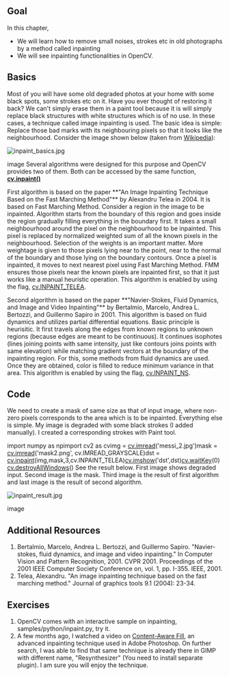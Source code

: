 
## Goal

In this chapter,

* We will learn how to remove small noises, strokes etc in old photographs by a method called inpainting
* We will see inpainting functionalities in OpenCV.

## Basics

Most of you will have some old degraded photos at your home with some black spots, some strokes etc on it. Have you ever thought of restoring it back? We can't simply erase them in a paint tool because it is will simply replace black structures with white structures which is of no use. In these cases, a technique called image inpainting is used. The basic idea is simple: Replace those bad marks with its neighbouring pixels so that it looks like the neighbourhood. Consider the image shown below (taken from [Wikipedia](http://en.wikipedia.org/wiki/Inpainting "http://en.wikipedia.org/wiki/Inpainting")):

![inpaint_basics.jpg](../../inpaint_basics.jpg)

image
 Several algorithms were designed for this purpose and OpenCV provides two of them. Both can be accessed by the same function, **[cv.inpaint()](../../d7/d8b/group__photo__inpaint.html#gaedd30dfa0214fec4c88138b51d678085 "Restores the selected region in an image using the region neighborhood. ")**

First algorithm is based on the paper \*\*"An Image Inpainting Technique Based on the Fast Marching
Method"\*\* by Alexandru Telea in 2004. It is based on Fast Marching Method. Consider a region in the image to be inpainted. Algorithm starts from the boundary of this region and goes inside the region gradually filling everything in the boundary first. It takes a small neighbourhood around the pixel on the neighbourhood to be inpainted. This pixel is replaced by normalized weighted sum of all the known pixels in the neighbourhood. Selection of the weights is an important matter. More weightage is given to those pixels lying near to the point, near to the normal of the boundary and those lying on the boundary contours. Once a pixel is inpainted, it moves to next nearest pixel using Fast Marching Method. FMM ensures those pixels near the known pixels are inpainted first, so that it just works like a manual heuristic operation. This algorithm is enabled by using the flag, [cv.INPAINT\_TELEA](../../d7/d8b/group__photo__inpaint.html#ggabbf106f6cb6a058c7ee194dc14fe39b1a892824c38e258feb5e72f308a358d52e "Use the algorithm proposed by Alexandru Telea . ").

Second algorithm is based on the paper \*\*"Navier-Stokes, Fluid Dynamics, and Image and Video
Inpainting"\*\* by Bertalmio, Marcelo, Andrea L. Bertozzi, and Guillermo Sapiro in 2001. This algorithm is based on fluid dynamics and utilizes partial differential equations. Basic principle is heurisitic. It first travels along the edges from known regions to unknown regions (because edges are meant to be continuous). It continues isophotes (lines joining points with same intensity, just like contours joins points with same elevation) while matching gradient vectors at the boundary of the inpainting region. For this, some methods from fluid dynamics are used. Once they are obtained, color is filled to reduce minimum variance in that area. This algorithm is enabled by using the flag, [cv.INPAINT\_NS](../../d7/d8b/group__photo__inpaint.html#ggabbf106f6cb6a058c7ee194dc14fe39b1a05e763003a805e6c11c673a9f4ba7d07 "Use Navier-Stokes based method. ").

## Code

We need to create a mask of same size as that of input image, where non-zero pixels corresponds to the area which is to be inpainted. Everything else is simple. My image is degraded with some black strokes (I added manually). I created a corresponding strokes with Paint tool. 

import numpy as npimport cv2 as cvimg = [cv.imread](../../d4/da8/group__imgcodecs.html#ga288b8b3da0892bd651fce07b3bbd3a56 "../../d4/da8/group__imgcodecs.html#ga288b8b3da0892bd651fce07b3bbd3a56")('messi\_2.jpg')mask = [cv.imread](../../d4/da8/group__imgcodecs.html#ga288b8b3da0892bd651fce07b3bbd3a56 "../../d4/da8/group__imgcodecs.html#ga288b8b3da0892bd651fce07b3bbd3a56")('mask2.png', cv.IMREAD\_GRAYSCALE)dst = [cv.inpaint](../../d7/d8b/group__photo__inpaint.html#gaedd30dfa0214fec4c88138b51d678085 "../../d7/d8b/group__photo__inpaint.html#gaedd30dfa0214fec4c88138b51d678085")(img,mask,3,cv.INPAINT\_TELEA)[cv.imshow](../../df/d24/group__highgui__opengl.html#gaae7e90aa3415c68dba22a5ff2cefc25d "../../df/d24/group__highgui__opengl.html#gaae7e90aa3415c68dba22a5ff2cefc25d")('dst',dst)[cv.waitKey](../../d7/dfc/group__highgui.html#ga5628525ad33f52eab17feebcfba38bd7 "../../d7/dfc/group__highgui.html#ga5628525ad33f52eab17feebcfba38bd7")(0)[cv.destroyAllWindows](../../d7/dfc/group__highgui.html#ga6b7fc1c1a8960438156912027b38f481 "../../d7/dfc/group__highgui.html#ga6b7fc1c1a8960438156912027b38f481")() See the result below. First image shows degraded input. Second image is the mask. Third image is the result of first algorithm and last image is the result of second algorithm.

![inpaint_result.jpg](../../inpaint_result.jpg)

image
## Additional Resources

1. Bertalmio, Marcelo, Andrea L. Bertozzi, and Guillermo Sapiro. "Navier-stokes, fluid dynamics,
 and image and video inpainting." In Computer Vision and Pattern Recognition, 2001. CVPR 2001. Proceedings of the 2001 IEEE Computer Society Conference on, vol. 1, pp. I-355. IEEE, 2001.
2. Telea, Alexandru. "An image inpainting technique based on the fast marching method." Journal of graphics tools 9.1 (2004): 23-34.

## Exercises

1. OpenCV comes with an interactive sample on inpainting, samples/python/inpaint.py, try it.
2. A few months ago, I watched a video on [Content-Aware Fill](http://www.youtube.com/watch?v=ZtoUiplKa2A "http://www.youtube.com/watch?v=ZtoUiplKa2A"), an advanced inpainting technique used in Adobe Photoshop. On further search, I was able to find that same technique is already there in GIMP with different name, "Resynthesizer" (You need to install separate plugin). I am sure you will enjoy the technique.

